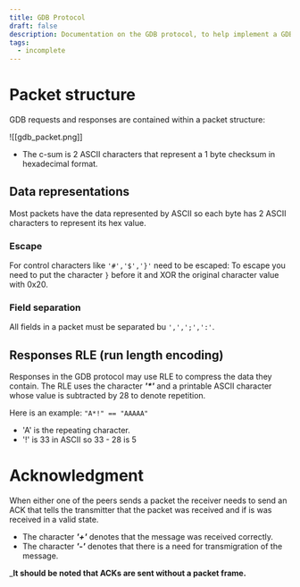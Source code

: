 ```yaml
---
title: GDB Protocol
draft: false
description: Documentation on the GDB protocol, to help implement a GDB stub.
tags:
  - incomplete
---
```


# Packet structure
GDB requests and responses are contained within a packet structure:

![[gdb_packet.png]]

* The c-sum is 2 ASCII characters that represent a 1 byte checksum in hexadecimal format.

## Data representations
Most packets have the data represented by ASCII so each byte has 2 ASCII characters to represent its hex value.

### Escape
For control characters like `'#','$','}'` need to be escaped:
To escape you need to put the character `}` before it and XOR the original character value with 0x20.

### Field separation
All fields in a packet must be separated bu `',',';',':'`.

## Responses RLE (run length encoding)
Responses in the GDB protocol may use RLE to compress the data they contain. 
The RLE uses the character ___'*'___ and a printable ASCII character whose value is subtracted by 28 to denote repetition.

Here is an example:
`"A*!" == "AAAAA"`
* 'A' is the repeating character.
* '!' is 33 in ASCII so 33 - 28 is 5

# Acknowledgment
When either one of the peers sends a packet the receiver needs to send an ACK that tells the transmitter that the packet was received and if is was received in a valid state.

* The character ___'+'___ denotes that the message was received correctly.
* The character ___'-'___ denotes that there is a need for transmigration of the message.

___It should be noted that ACKs are sent without a packet frame.__

